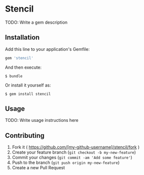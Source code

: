 # Stencil

TODO: Write a gem description

## Installation

Add this line to your application's Gemfile:

```ruby
gem 'stencil'
```

And then execute:

    $ bundle

Or install it yourself as:

    $ gem install stencil

## Usage

TODO: Write usage instructions here

## Contributing

1. Fork it ( https://github.com/[my-github-username]/stencil/fork )
2. Create your feature branch (`git checkout -b my-new-feature`)
3. Commit your changes (`git commit -am 'Add some feature'`)
4. Push to the branch (`git push origin my-new-feature`)
5. Create a new Pull Request
